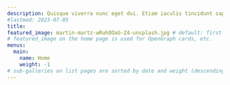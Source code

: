 ```yaml
---
description: Quisque viverra nunc eget dui. Etiam iaculis tincidunt sapien. Aliquam erat volutpat. Mauris sagittis mi suscipit est. Maecenas adipiscing erat vestibulum purus. In scelerisque facilisis risus. In ac erat. Etiam nulla. Donec ut arcu sit amet nisi sollicitudin gravida.
#lastmod: 2023-07-05
title: 
featured_image: martin-martz-wRuhOOaG-Z4-unsplash.jpg # default: first image in this directory
# featured_image on the home page is used for OpenGraph cards, etc.
menus:
  main:
    name: Home
    weight: -1
# sub-galleries on list pages are sorted by date and weight (descending)
---
```

